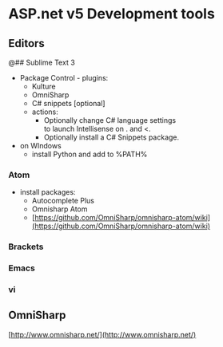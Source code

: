 # ASP.net v5 Development tools


## Editors

@## Sublime Text 3

*	Package Control - plugins:
	*	Kulture
	*	OmniSharp
	*	C# snippets [optional]
	*	actions:
		*	Optionally change C# language settings 		
			to launch Intellisense on . and <.
		*	Optionally install a C# Snippets package.
*	on WIndows
	*	install Python and add to %PATH%
		
### Atom

* 	install packages:
	*	Autocomplete Plus
	*	Omnisharp Atom 
	*	[https://github.com/OmniSharp/omnisharp-atom/wiki](https://github.com/OmniSharp/omnisharp-atom/wiki)

### Brackets


### Emacs


### vi


## OmniSharp

[http://www.omnisharp.net/](http://www.omnisharp.net/)


